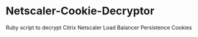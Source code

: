 # Netscaler-Cookie-Decryptor
Ruby script to decrypt Citrix Netscaler Load Balancer Persistence Cookies
